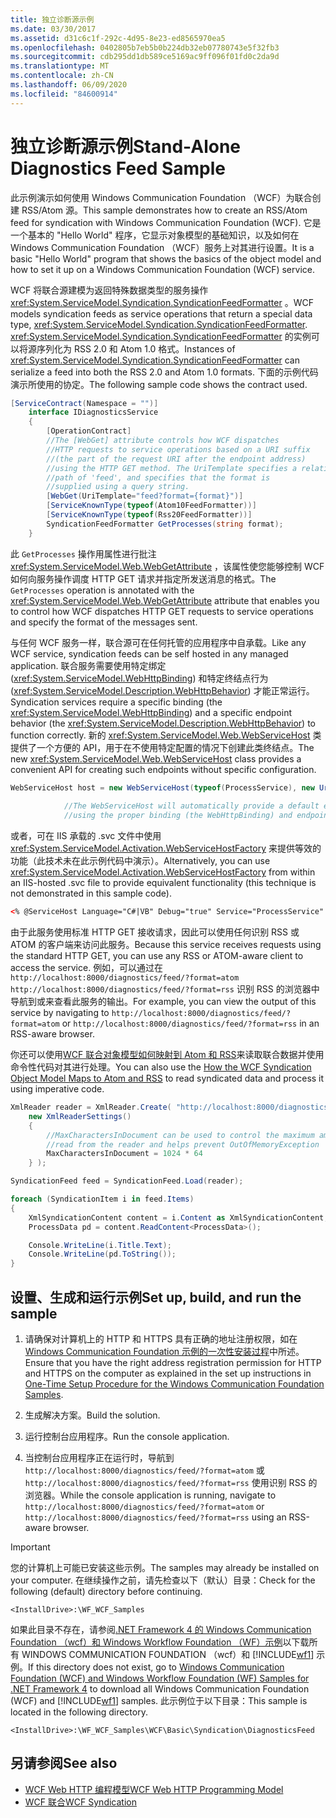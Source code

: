 ```yaml
---
title: 独立诊断源示例
ms.date: 03/30/2017
ms.assetid: d31c6c1f-292c-4d95-8e23-ed8565970ea5
ms.openlocfilehash: 0402805b7eb5b0b224db32eb07780743e5f32fb3
ms.sourcegitcommit: cdb295dd1db589ce5169ac9ff096f01fd0c2da9d
ms.translationtype: MT
ms.contentlocale: zh-CN
ms.lasthandoff: 06/09/2020
ms.locfileid: "84600914"
---
```

# <a name="stand-alone-diagnostics-feed-sample"></a><span data-ttu-id="b59dd-102">独立诊断源示例</span><span class="sxs-lookup"><span data-stu-id="b59dd-102">Stand-Alone Diagnostics Feed Sample</span></span>
<span data-ttu-id="b59dd-103">此示例演示如何使用 Windows Communication Foundation （WCF）为联合创建 RSS/Atom 源。</span><span class="sxs-lookup"><span data-stu-id="b59dd-103">This sample demonstrates how to create an RSS/Atom feed for syndication with Windows Communication Foundation (WCF).</span></span> <span data-ttu-id="b59dd-104">它是一个基本的 "Hello World" 程序，它显示对象模型的基础知识，以及如何在 Windows Communication Foundation （WCF）服务上对其进行设置。</span><span class="sxs-lookup"><span data-stu-id="b59dd-104">It is a basic "Hello World" program that shows the basics of the object model and how to set it up on a Windows Communication Foundation (WCF) service.</span></span>  
  
 <span data-ttu-id="b59dd-105">WCF 将联合源建模为返回特殊数据类型的服务操作 <xref:System.ServiceModel.Syndication.SyndicationFeedFormatter> 。</span><span class="sxs-lookup"><span data-stu-id="b59dd-105">WCF models syndication feeds as service operations that return a special data type, <xref:System.ServiceModel.Syndication.SyndicationFeedFormatter>.</span></span> <span data-ttu-id="b59dd-106"><xref:System.ServiceModel.Syndication.SyndicationFeedFormatter> 的实例可以将源序列化为 RSS 2.0 和 Atom 1.0 格式。</span><span class="sxs-lookup"><span data-stu-id="b59dd-106">Instances of <xref:System.ServiceModel.Syndication.SyndicationFeedFormatter> can serialize a feed into both the RSS 2.0 and Atom 1.0 formats.</span></span> <span data-ttu-id="b59dd-107">下面的示例代码演示所使用的协定。</span><span class="sxs-lookup"><span data-stu-id="b59dd-107">The following sample code shows the contract used.</span></span>  
  
```csharp  
[ServiceContract(Namespace = "")]  
    interface IDiagnosticsService  
    {  
        [OperationContract]  
        //The [WebGet] attribute controls how WCF dispatches  
        //HTTP requests to service operations based on a URI suffix  
        //(the part of the request URI after the endpoint address)  
        //using the HTTP GET method. The UriTemplate specifies a relative  
        //path of 'feed', and specifies that the format is  
        //supplied using a query string.
        [WebGet(UriTemplate="feed?format={format}")]  
        [ServiceKnownType(typeof(Atom10FeedFormatter))]  
        [ServiceKnownType(typeof(Rss20FeedFormatter))]  
        SyndicationFeedFormatter GetProcesses(string format);  
    }  
```  
  
 <span data-ttu-id="b59dd-108">此 `GetProcesses` 操作用属性进行批注 <xref:System.ServiceModel.Web.WebGetAttribute> ，该属性使您能够控制 WCF 如何向服务操作调度 HTTP GET 请求并指定所发送消息的格式。</span><span class="sxs-lookup"><span data-stu-id="b59dd-108">The `GetProcesses` operation is annotated with the <xref:System.ServiceModel.Web.WebGetAttribute> attribute that enables you to control how WCF dispatches HTTP GET requests to service operations and specify the format of the messages sent.</span></span>  
  
 <span data-ttu-id="b59dd-109">与任何 WCF 服务一样，联合源可在任何托管的应用程序中自承载。</span><span class="sxs-lookup"><span data-stu-id="b59dd-109">Like any WCF service, syndication feeds can be self hosted in any managed application.</span></span> <span data-ttu-id="b59dd-110">联合服务需要使用特定绑定 (<xref:System.ServiceModel.WebHttpBinding>) 和特定终结点行为 (<xref:System.ServiceModel.Description.WebHttpBehavior>) 才能正常运行。</span><span class="sxs-lookup"><span data-stu-id="b59dd-110">Syndication services require a specific binding (the <xref:System.ServiceModel.WebHttpBinding>) and a specific endpoint behavior (the <xref:System.ServiceModel.Description.WebHttpBehavior>) to function correctly.</span></span> <span data-ttu-id="b59dd-111">新的 <xref:System.ServiceModel.Web.WebServiceHost> 类提供了一个方便的 API，用于在不使用特定配置的情况下创建此类终结点。</span><span class="sxs-lookup"><span data-stu-id="b59dd-111">The new <xref:System.ServiceModel.Web.WebServiceHost> class provides a convenient API for creating such endpoints without specific configuration.</span></span>  
  
```csharp  
WebServiceHost host = new WebServiceHost(typeof(ProcessService), new Uri("http://localhost:8000/diagnostics"));  
  
            //The WebServiceHost will automatically provide a default endpoint at the base address  
            //using the proper binding (the WebHttpBinding) and endpoint behavior (the WebHttpBehavior)  
```  
  
 <span data-ttu-id="b59dd-112">或者，可在 IIS 承载的 .svc 文件中使用 <xref:System.ServiceModel.Activation.WebServiceHostFactory> 来提供等效的功能（此技术未在此示例代码中演示）。</span><span class="sxs-lookup"><span data-stu-id="b59dd-112">Alternatively, you can use <xref:System.ServiceModel.Activation.WebServiceHostFactory> from within an IIS-hosted .svc file to provide equivalent functionality (this technique is not demonstrated in this sample code).</span></span>  
  
```xml
<% @ServiceHost Language="C#|VB" Debug="true" Service="ProcessService" %>
```
  
 <span data-ttu-id="b59dd-113">由于此服务使用标准 HTTP GET 接收请求，因此可以使用任何识别 RSS 或 ATOM 的客户端来访问此服务。</span><span class="sxs-lookup"><span data-stu-id="b59dd-113">Because this service receives requests using the standard HTTP GET, you can use any RSS or ATOM-aware client to access the service.</span></span> <span data-ttu-id="b59dd-114">例如，可以通过在 `http://localhost:8000/diagnostics/feed/?format=atom` `http://localhost:8000/diagnostics/feed/?format=rss` 识别 RSS 的浏览器中导航到或来查看此服务的输出。</span><span class="sxs-lookup"><span data-stu-id="b59dd-114">For example, you can view the output of this service by navigating to `http://localhost:8000/diagnostics/feed/?format=atom` or `http://localhost:8000/diagnostics/feed/?format=rss` in an RSS-aware browser.</span></span>
  
 <span data-ttu-id="b59dd-115">你还可以使用[WCF 联合对象模型如何映射到 Atom 和 RSS](../feature-details/how-the-wcf-syndication-object-model-maps-to-atom-and-rss.md)来读取联合数据并使用命令性代码对其进行处理。</span><span class="sxs-lookup"><span data-stu-id="b59dd-115">You can also use the [How the WCF Syndication Object Model Maps to Atom and RSS](../feature-details/how-the-wcf-syndication-object-model-maps-to-atom-and-rss.md) to read syndicated data and process it using imperative code.</span></span>  
  
```csharp
XmlReader reader = XmlReader.Create( "http://localhost:8000/diagnostics/feed/?format=rss",
    new XmlReaderSettings()
    {
        //MaxCharactersInDocument can be used to control the maximum amount of data
        //read from the reader and helps prevent OutOfMemoryException
        MaxCharactersInDocument = 1024 * 64
    } );

SyndicationFeed feed = SyndicationFeed.Load(reader);

foreach (SyndicationItem i in feed.Items)
{
    XmlSyndicationContent content = i.Content as XmlSyndicationContent;
    ProcessData pd = content.ReadContent<ProcessData>();

    Console.WriteLine(i.Title.Text);
    Console.WriteLine(pd.ToString());
}
```
  
## <a name="set-up-build-and-run-the-sample"></a><span data-ttu-id="b59dd-116">设置、生成和运行示例</span><span class="sxs-lookup"><span data-stu-id="b59dd-116">Set up, build, and run the sample</span></span>
  
1. <span data-ttu-id="b59dd-117">请确保对计算机上的 HTTP 和 HTTPS 具有正确的地址注册权限，如在[Windows Communication Foundation 示例的一次性安装过程](one-time-setup-procedure-for-the-wcf-samples.md)中所述。</span><span class="sxs-lookup"><span data-stu-id="b59dd-117">Ensure that you have the right address registration permission for HTTP and HTTPS on the computer as explained in the set up instructions in [One-Time Setup Procedure for the Windows Communication Foundation Samples](one-time-setup-procedure-for-the-wcf-samples.md).</span></span>

2. <span data-ttu-id="b59dd-118">生成解决方案。</span><span class="sxs-lookup"><span data-stu-id="b59dd-118">Build the solution.</span></span>

3. <span data-ttu-id="b59dd-119">运行控制台应用程序。</span><span class="sxs-lookup"><span data-stu-id="b59dd-119">Run the console application.</span></span>

4. <span data-ttu-id="b59dd-120">当控制台应用程序正在运行时，导航到 `http://localhost:8000/diagnostics/feed/?format=atom` 或 `http://localhost:8000/diagnostics/feed/?format=rss` 使用识别 RSS 的浏览器。</span><span class="sxs-lookup"><span data-stu-id="b59dd-120">While the console application is running, navigate to `http://localhost:8000/diagnostics/feed/?format=atom` or `http://localhost:8000/diagnostics/feed/?format=rss` using an RSS-aware browser.</span></span>

> [!IMPORTANT]
> <span data-ttu-id="b59dd-121">您的计算机上可能已安装这些示例。</span><span class="sxs-lookup"><span data-stu-id="b59dd-121">The samples may already be installed on your computer.</span></span> <span data-ttu-id="b59dd-122">在继续操作之前，请先检查以下（默认）目录：</span><span class="sxs-lookup"><span data-stu-id="b59dd-122">Check for the following (default) directory before continuing.</span></span>
>
> `<InstallDrive>:\WF_WCF_Samples`
>
> <span data-ttu-id="b59dd-123">如果此目录不存在，请参阅[.NET Framework 4 的 Windows Communication Foundation （wcf）和 Windows Workflow Foundation （WF）示例](https://www.microsoft.com/download/details.aspx?id=21459)以下载所有 WINDOWS COMMUNICATION FOUNDATION （wcf）和 [!INCLUDE[wf1](../../../../includes/wf1-md.md)] 示例。</span><span class="sxs-lookup"><span data-stu-id="b59dd-123">If this directory does not exist, go to [Windows Communication Foundation (WCF) and Windows Workflow Foundation (WF) Samples for .NET Framework 4](https://www.microsoft.com/download/details.aspx?id=21459) to download all Windows Communication Foundation (WCF) and [!INCLUDE[wf1](../../../../includes/wf1-md.md)] samples.</span></span> <span data-ttu-id="b59dd-124">此示例位于以下目录：</span><span class="sxs-lookup"><span data-stu-id="b59dd-124">This sample is located in the following directory.</span></span>
>
> `<InstallDrive>:\WF_WCF_Samples\WCF\Basic\Syndication\DiagnosticsFeed`

## <a name="see-also"></a><span data-ttu-id="b59dd-125">另请参阅</span><span class="sxs-lookup"><span data-stu-id="b59dd-125">See also</span></span>

- [<span data-ttu-id="b59dd-126">WCF Web HTTP 编程模型</span><span class="sxs-lookup"><span data-stu-id="b59dd-126">WCF Web HTTP Programming Model</span></span>](../feature-details/wcf-web-http-programming-model.md)
- [<span data-ttu-id="b59dd-127">WCF 联合</span><span class="sxs-lookup"><span data-stu-id="b59dd-127">WCF Syndication</span></span>](../feature-details/wcf-syndication.md)
